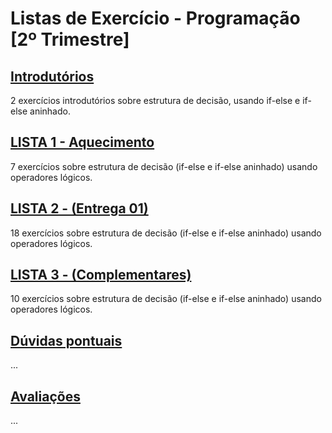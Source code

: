 # Listas de Exercício - Programação [2º Trimestre]

## [Introdutórios](introdutorios/)
2 exercícios introdutórios sobre estrutura de decisão, usando if-else e if-else aninhado.

## [LISTA 1 - Aquecimento](listaAtividades_01/)
7 exercícios sobre estrutura de decisão (if-else e if-else aninhado) usando operadores lógicos.
## [LISTA 2 - (Entrega 01)](listaAtividades_02/)
18 exercícios sobre estrutura de decisão (if-else e if-else aninhado) usando operadores lógicos.

## [LISTA 3 - (Complementares)](listaAtividades_03/)
10 exercícios sobre estrutura de decisão (if-else e if-else aninhado) usando operadores lógicos.
## [Dúvidas pontuais](duvidas/)
...

## [Avaliações](avaliacoes/)
...